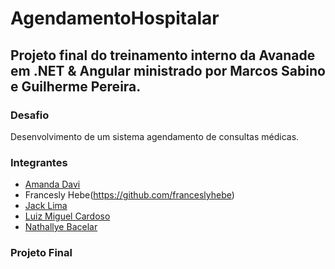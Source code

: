 # AgendamentoHospitalar

## Projeto final do treinamento interno da Avanade em .NET & Angular ministrado por Marcos Sabino e Guilherme Pereira.

### Desafio

Desenvolvimento de um sistema agendamento de consultas médicas. 

### Integrantes

- [Amanda Davi](https://github.com/amanddd)
- Francesly Hebe(https://github.com/franceslyhebe)
- [Jack Lima](https://github.com/ijacklima)
- [Luiz Miguel Cardoso](https://github.com/lmiguelcardoso)
- [Nathallye Bacelar](https://github.com/nathallye)

### Projeto Final

